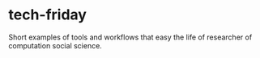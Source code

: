 # tech-friday
Short examples of tools and workflows that easy the life of researcher of computation social science.
